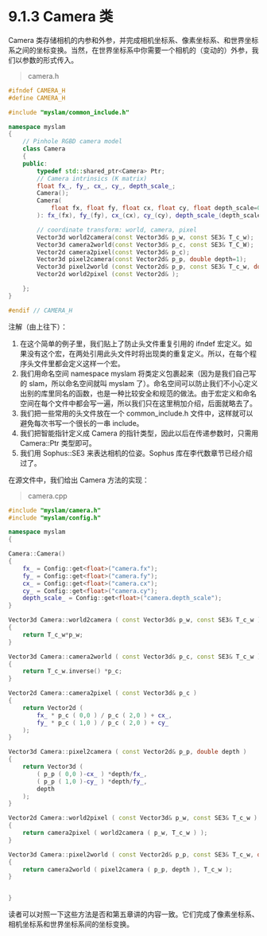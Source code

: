 &emsp;
# 9.1.3 Camera 类

Camera 类存储相机的内参和外参，并完成相机坐标系、像素坐标系、和世界坐标系之间的坐标变换。当然，在世界坐标系中你需要一个相机的（变动的）外参，我们以参数的形式传入。
>camera.h
```c++
#ifndef CAMERA_H
#define CAMERA_H

#include "myslam/common_include.h"

namespace myslam
{
    // Pinhole RGBD camera model
    class Camera
    {
    public:
        typedef std::shared_ptr<Camera> Ptr;
        // Camera intrinsics (K matrix)
        float fx_, fy_, cx_, cy_, depth_scale_;
        Camera();
        Camera(
            float fx, float fy, float cx, float cy, float depth_scale=0
        ): fx_(fx), fy_(fy), cx_(cx), cy_(cy), depth_scale_(depth_scale){}

        // coordinate transform: world, camera, pixel
        Vector3d world2camera(const Vector3d& p_w, const SE3& T_c_w);
        Vector3d camera2world(const Vector3d& p_c, const SE3& T_C_W);
        Vector2d camera2pixel(const Vector3d& p_c);
        Vector3d pixel2camera(const Vector2d& p_p, double depth=1);
        Vector3d pixel2world (const Vector2d& p_p, const SE3& T_c_w, double depth=1);
        Vector2d world2pixel (const Vector2d& );

    };
}

#endif // CAMERA_H
```

注解（由上往下）：
1. 在这个简单的例子里，我们贴上了防止头文件重复引用的 ifndef 宏定义。如果没有这个宏，在两处引用此头文件时将出现类的重复定义。所以，在每个程序头文件里都会定义这样一个宏。
2. 我们用命名空间 namespace myslam 将类定义包裹起来（因为是我们自己写的 slam，所以命名空间就叫 myslam 了）。命名空间可以防止我们不小心定义出别的库里同名的函数，也是一种比较安全和规范的做法。由于宏定义和命名空间在每个文件中都会写一遍，所以我们只在这里稍加介绍，后面就略去了。
3. 我们把一些常用的头文件放在一个 common_include.h 文件中，这样就可以避免每次书写一个很长的一串 include。
4. 我们把智能指针定义成 Camera 的指针类型，因此以后在传递参数时，只需用 Camera::Ptr 类型即可。
5. 我们用 Sophus::SE3 来表达相机的位姿。Sophus 库在李代数章节已经介绍过了。

在源文件中，我们给出 Camera 方法的实现：

>camera.cpp
```c++
#include "myslam/camera.h"
#include "myslam/config.h"

namespace myslam
{

Camera::Camera()
{
    fx_ = Config::get<float>("camera.fx");
    fy_ = Config::get<float>("camera.fy");
    cx_ = Config::get<float>("camera.cx");
    cy_ = Config::get<float>("camera.cy");
    depth_scale_ = Config::get<float>("camera.depth_scale");
}

Vector3d Camera::world2camera ( const Vector3d& p_w, const SE3& T_c_w )
{
    return T_c_w*p_w;
}

Vector3d Camera::camera2world ( const Vector3d& p_c, const SE3& T_c_w )
{
    return T_c_w.inverse() *p_c;
}

Vector2d Camera::camera2pixel ( const Vector3d& p_c )
{
    return Vector2d (
        fx_ * p_c ( 0,0 ) / p_c ( 2,0 ) + cx_,
        fy_ * p_c ( 1,0 ) / p_c ( 2,0 ) + cy_
    );
}

Vector3d Camera::pixel2camera ( const Vector2d& p_p, double depth )
{
    return Vector3d (
        ( p_p ( 0,0 )-cx_ ) *depth/fx_,
        ( p_p ( 1,0 )-cy_ ) *depth/fy_,
        depth
    );
}

Vector2d Camera::world2pixel ( const Vector3d& p_w, const SE3& T_c_w )
{
    return camera2pixel ( world2camera ( p_w, T_c_w ) );
}

Vector3d Camera::pixel2world ( const Vector2d& p_p, const SE3& T_c_w, double depth )
{
    return camera2world ( pixel2camera ( p_p, depth ), T_c_w );
}


}
```

读者可以对照一下这些方法是否和第五章讲的内容一致。它们完成了像素坐标系、相机坐标系和世界坐标系间的坐标变换。



